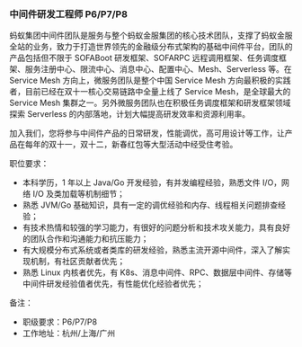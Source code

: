 

<!--
**ujjboy/ujjboy** is a ✨ _special_ ✨ repository because its `README.md` (this file) appears on your GitHub profile.

Here are some ideas to get you started:

- 🔭 I’m currently working on ...
- 🌱 I’m currently learning ...
- 👯 I’m looking to collaborate on ...
- 🤔 I’m looking for help with ...
- 💬 Ask me about ...
- 📫 How to reach me: ...
- 😄 Pronouns: ...
- ⚡ Fun fact: ...
-->

### 中间件研发工程师 P6/P7/P8

蚂蚁集团中间件团队是服务与整个蚂蚁金服集团的核心技术团队，支撑了蚂蚁金服全站的业务，致力于打造世界领先的金融级分布式架构的基础中间件平台，团队的产品包括但不限于 SOFABoot 研发框架、SOFARPC 远程调用框架、任务调度框架、服务注册中心、限流中心、消息中心、配置中心、Mesh、Serverless 等。在 Service Mesh 方向上，微服务团队是整个中国 Service Mesh 方向最积极的实践者，目前已经在双十一核心交易链路中全量上线了 Service Mesh，是全球最大的 Service Mesh 集群之一。另外微服务团队也在积极任务调度框架和研发框架领域探索 Serverless 的内部落地，计划大幅提高研发效率和资源利用率。

加入我们，您将参与中间件产品的日常研发，性能调优，高可用设计等工作，让产品在每年的双十一，双十二，新春红包等大型活动中经受住考验。

职位要求：

- 本科学历，1 年以上 Java/Go 开发经验，有并发编程经验，熟悉文件 I/O，网络 I/O 及类加载等机制细节；
- 熟悉 JVM/Go 基础知识，具有一定的调优经验和内存、线程相关问题排查经验；
- 有技术热情和较强的学习能力，有很好的问题分析和技术攻关能力，具有良好的团队合作和沟通能力和抗压能力；
- 有大规模分布式系统或者类库的研发经验，熟悉主流开源中间件，深入了解实现机制，有社区贡献者优先；
- 熟悉 Linux 内核者优先，有 K8s、消息中间件、RPC、数据层中间件、存储等中间件研发经验值者优先，有性能优化经验者优先；

备注：
- 职级要求：P6/P7/P8
- 工作地址：杭州/上海/广州
